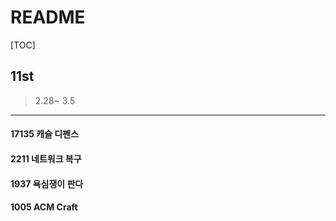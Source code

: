 # README

[TOC]

## 11st



> 2.28~ 3.5



---



#### 17135 캐슬 디펜스



#### 2211 네트워크 복구



#### 1937 욕심쟁이 판다



#### 1005 ACM Craft



